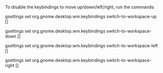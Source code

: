 To disable the keybindings to move up/down/left/right, run the commands:

  gsettings set org.gnome.desktop.wm.keybindings switch-to-workspace-up []
  
  gsettings set org.gnome.desktop.wm.keybindings switch-to-workspace-down []
  
  gsettings set org.gnome.desktop.wm.keybindings switch-to-workspace-left []
  
  gsettings set org.gnome.desktop.wm.keybindings switch-to-workspace-right []
